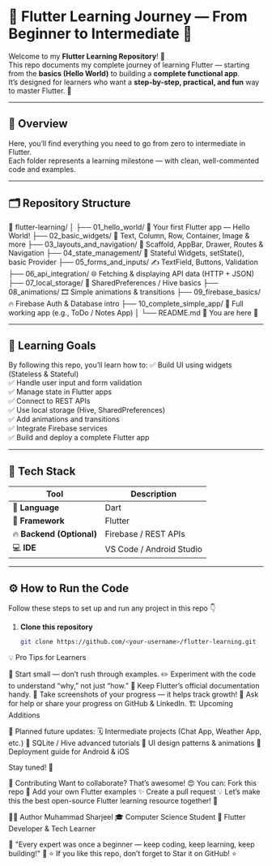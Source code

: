 # 🌈 Flutter Learning Journey — From Beginner to Intermediate 🚀

Welcome to my **Flutter Learning Repository**! 💙  
This repo documents my complete journey of learning Flutter — starting from the **basics (Hello World)** to building a **complete functional app**.  
It’s designed for learners who want a **step-by-step, practical, and fun** way to master Flutter. 💪

---

## 📘 Overview
Here, you’ll find everything you need to go from zero to intermediate in Flutter.  
Each folder represents a learning milestone — with clean, well-commented code and examples.

---

## 🗂️ Repository Structure
📁 flutter-learning/
│
├── 01_hello_world/ 🍼 Your first Flutter app — Hello World!
├── 02_basic_widgets/ 🧱 Text, Column, Row, Container, Image & more
├── 03_layouts_and_navigation/ 🧭 Scaffold, AppBar, Drawer, Routes & Navigation
├── 04_state_management/ 🧠 Stateful Widgets, setState(), basic Provider
├── 05_forms_and_inputs/ ✍️ TextField, Buttons, Validation
├── 06_api_integration/ 🌐 Fetching & displaying API data (HTTP + JSON)
├── 07_local_storage/ 💾 SharedPreferences / Hive basics
├── 08_animations/ 🎞️ Simple animations & transitions
├── 09_firebase_basics/ 🔥 Firebase Auth & Database intro
├── 10_complete_simple_app/ 🏁 Full working app (e.g., ToDo / Notes App)
│
└── README.md 📖 You are here 🙂



---

## 🎯 Learning Goals

By following this repo, you’ll learn how to:
✅ Build UI using widgets (Stateless & Stateful)  
✅ Handle user input and form validation  
✅ Manage state in Flutter apps  
✅ Connect to REST APIs  
✅ Use local storage (Hive, SharedPreferences)  
✅ Add animations and transitions  
✅ Integrate Firebase services  
✅ Build and deploy a complete Flutter app  

---

## 🧰 Tech Stack

| Tool | Description |
|------|--------------|
| 💬 **Language** | Dart |
| 📱 **Framework** | Flutter |
| 🔥 **Backend (Optional)** | Firebase / REST APIs |
| 💻 **IDE** | VS Code / Android Studio |

---

## ⚙️ How to Run the Code

Follow these steps to set up and run any project in this repo 👇  

1. **Clone this repository**
   ```bash
   git clone https://github.com/<your-username>/flutter-learning.git
💡 Pro Tips for Learners

🌱 Start small — don’t rush through examples.
✏️ Experiment with the code to understand “why,” not just “how.”
📖 Keep Flutter’s official documentation
 handy.
📸 Take screenshots of your progress — it helps track growth!
🤝 Ask for help or share your progress on GitHub & LinkedIn.
🏗️ Upcoming Additions

🚧 Planned future updates:
🗓️ Intermediate projects (Chat App, Weather App, etc.)
🧩 SQLite / Hive advanced tutorials
🌈 UI design patterns & animations
📱 Deployment guide for Android & iOS

Stay tuned! 💫

🤝 Contributing
Want to collaborate? That’s awesome! 😍
You can:
Fork this repo 🍴
Add your own Flutter examples ✨
Create a pull request 💡
Let’s make this the best open-source Flutter learning resource together! 🙌

👨‍💻 Author
Muhammad Sharjeel
🎓 Computer Science Student
💼 Flutter Developer & Tech Learner

💬 "Every expert was once a beginner — keep coding, keep learning, keep building!" 💙
⭐ If you like this repo, don’t forget to Star it on GitHub! ⭐


